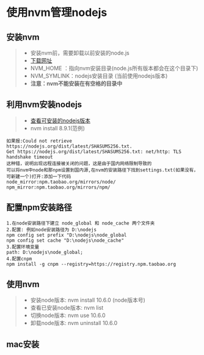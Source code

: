 # 使用nvm管理nodejs
## 安装nvm
> - 安装nvm前，需要卸载以前安装的node.js
> - [下载网址](https://github.com/coreybutler/nvm-windows/releases) 
> - NVM_HOME ：指向nvm安装目录(node.js所有版本都会在这个目录下)
> - NVM_SYMLINK：nodejs安装目录 (当前使用nodejs版本)
> - **注意：nvm不能安装在有空格的目录中**

## 利用nvm安装nodejs
> - [查看可安装的nodejs版本](https://github.com/coreybutler/nodedistro/blob/master/nodeversions.json)
> - nvm install 8.9.1(范例)
```
如果报:Could not retrieve https://nodejs.org/dist/latest/SHASUMS256.txt.
Get https://nodejs.org/dist/latest/SHASUMS256.txt: net/http: TLS handshake timeout
这种错，说明出现远程连接被关闭的问题，这是由于国内网络限制导致的
可以将nvm中node和那npm设置到国内源,在nvm的安装路径下找到settings.txt(如果没有，可新建一个)打开:添加一下代码
node_mirror:npm.taobao.org/mirrors/node/
npm_mirror:npm.taobao.org/mirrors/npm/
```
## 配置npm安装路径
```
1.在node安装路径下建立 node_global 和 node_cache 两个文件夹
2.配置: 例如node安装路径为 D:\nodejs
npm config set prefix "D:\nodejs\node_global
npm config set cache "D:\nodejs\node_cache"
3.配置环境变量
path: D:\nodejs\node_global;
4.配置cnpm
npm install -g cnpm --registry=https://registry.npm.taobao.org
```

## 使用nvm
> - 安装node版本: nvm install 10.6.0 (node版本号)
> - 查看已安装node版本: nvm list
> - 切换node版本: nvm use 10.6.0
> - 卸载node版本: nvm uninstall 10.6.0

## mac安装
